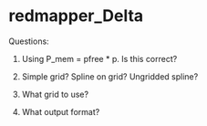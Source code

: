 # redmapper_Delta

Questions:

1. Using P_mem = pfree * p.  Is this correct?

2.  Simple grid?  Spline on grid?  Ungridded spline?

3.  What grid to use?

4.  What output format?